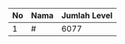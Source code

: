 | No | Nama            | Jumlah Level |
|----|-----------------|--------------|
| 1  | #    |    6077        |

